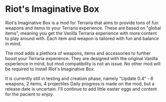 # Riot's Imaginative Box
Riot's Imaginative Box is a mod for Terraria that aims to provide tons of fun weapons and items to your Terraria experience.
 These are based on "global items", meaning you get the Vanilla Terraria experience with more content to play around with. 
 Each item and weapon is tailored with fun and balance in mind.
 
 The mod adds a plethora of weapons, items and accessories to further boost your Terraria experience. They are designed with the original
 Vanilla experience in mind, but mod compatibility is not an issue. No other mod will be required to install Riot's Imaginative Box.

It is currently still in testing and creation phase, namely
"Update 0.4" - 6 weapons, 2 items, 4 projectiles
Daily progress is made on the mod, but a release date is uncertain. I'll continue to add little easter eggs and content for the pacient to enjoy.
